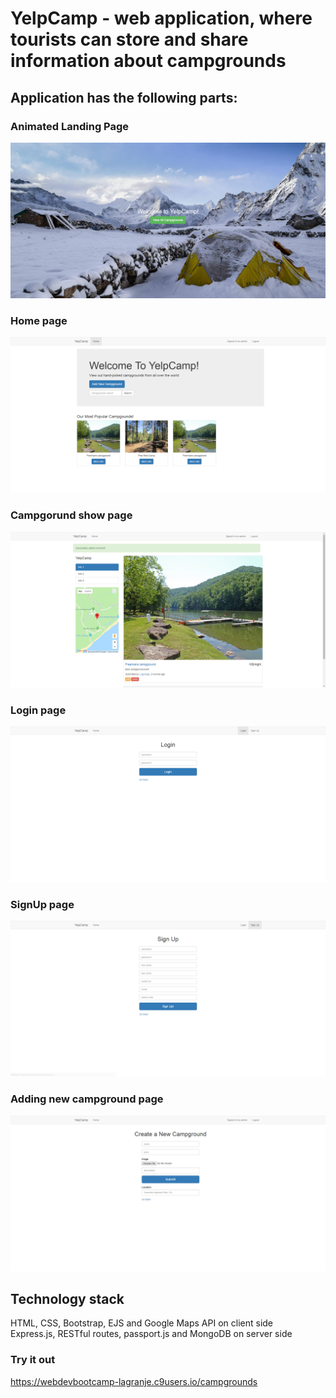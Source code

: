 # YelpCamp - web application, where tourists can store and share information about campgrounds
## Application has the following parts:
### Animated Landing Page
![Landing](./doc/1screen.png)
### Home page
![Main page](./doc/2screen.png)
### Campgorund show page
![Show page](./doc/3screen.png)
### Login page
![Login page](./doc/4screen.png)
### SignUp page
![SignUp page](./doc/5screen.png)
### Adding new campground page
![New campground page](./doc/6screen.png)

## Technology stack
HTML, CSS, Bootstrap, EJS and Google Maps API on client side <br/>
Express.js, RESTful routes, passport.js and MongoDB on server side 

### Try it out
https://webdevbootcamp-lagranje.c9users.io/campgrounds
